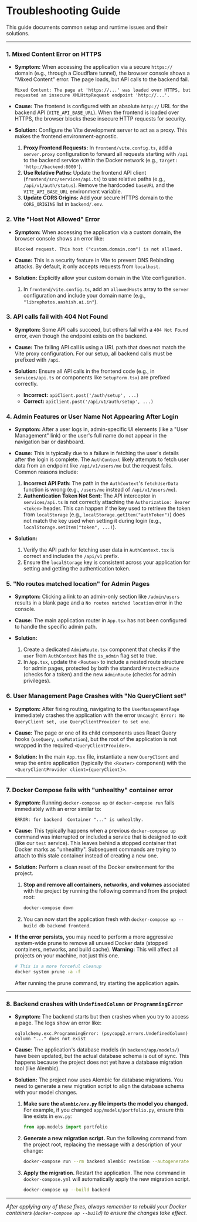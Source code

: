 # Troubleshooting Guide

This guide documents common setup and runtime issues and their solutions.

---

### 1. Mixed Content Error on HTTPS

*   **Symptom:** When accessing the application via a secure `https://` domain (e.g., through a Cloudflare tunnel), the browser console shows a "Mixed Content" error. The page loads, but API calls to the backend fail.

    ```
    Mixed Content: The page at 'https://...' was loaded over HTTPS, but requested an insecure XMLHttpRequest endpoint 'http://...'.
    ```

*   **Cause:** The frontend is configured with an absolute `http://` URL for the backend API (`VITE_API_BASE_URL`). When the frontend is loaded over HTTPS, the browser blocks these insecure HTTP requests for security.

*   **Solution:** Configure the Vite development server to act as a proxy. This makes the frontend environment-agnostic.

    1.  **Proxy Frontend Requests:** In `frontend/vite.config.ts`, add a `server.proxy` configuration to forward all requests starting with `/api` to the backend service within the Docker network (e.g., `target: 'http://backend:8000'`).
    2.  **Use Relative Paths:** Update the frontend API client (`frontend/src/services/api.ts`) to use relative paths (e.g., `/api/v1/auth/status`). Remove the hardcoded `baseURL` and the `VITE_API_BASE_URL` environment variable.
    3.  **Update CORS Origins:** Add your secure HTTPS domain to the `CORS_ORIGINS` list in `backend/.env`.


### 2. Vite "Host Not Allowed" Error

*   **Symptom:** When accessing the application via a custom domain, the browser console shows an error like:

    ```
    Blocked request. This host ("custom.domain.com") is not allowed.
    ```

*   **Cause:** This is a security feature in Vite to prevent DNS Rebinding attacks. By default, it only accepts requests from `localhost`.

*   **Solution:** Explicitly allow your custom domain in the Vite configuration.

    1.  In `frontend/vite.config.ts`, add an `allowedHosts` array to the `server` configuration and include your domain name (e.g., `"librephotos.aashish.ai.in"`).


### 3. API calls fail with 404 Not Found

*   **Symptom:** Some API calls succeed, but others fail with a `404 Not Found` error, even though the endpoint exists on the backend.

*   **Cause:** The failing API call is using a URL path that does not match the Vite proxy configuration. For our setup, all backend calls must be prefixed with `/api`.

*   **Solution:** Ensure all API calls in the frontend code (e.g., in `services/api.ts` or components like `SetupForm.tsx`) are prefixed correctly.

    *   **Incorrect:** `apiClient.post('/auth/setup', ...)`
    *   **Correct:** `apiClient.post('/api/v1/auth/setup', ...)`

### 4. Admin Features or User Name Not Appearing After Login

*   **Symptom:** After a user logs in, admin-specific UI elements (like a "User Management" link) or the user's full name do not appear in the navigation bar or dashboard.

*   **Cause:** This is typically due to a failure in fetching the user's details after the login is complete. The `AuthContext` likely attempts to fetch user data from an endpoint like `/api/v1/users/me` but the request fails. Common reasons include:
    1.  **Incorrect API Path:** The path in the `AuthContext`'s `fetchUserData` function is wrong (e.g., `/users/me` instead of `/api/v1/users/me`).
    2.  **Authentication Token Not Sent:** The API interceptor in `services/api.ts` is not correctly attaching the `Authorization: Bearer <token>` header. This can happen if the key used to retrieve the token from `localStorage` (e.g., `localStorage.getItem("authToken")`) does not match the key used when setting it during login (e.g., `localStorage.setItem("token", ...)`).

*   **Solution:**
    1.  Verify the API path for fetching user data in `AuthContext.tsx` is correct and includes the `/api/v1` prefix.
    2.  Ensure the `localStorage` key is consistent across your application for setting and getting the authentication token.

### 5. "No routes matched location" for Admin Pages

*   **Symptom:** Clicking a link to an admin-only section like `/admin/users` results in a blank page and a `No routes matched location` error in the console.

*   **Cause:** The main application router in `App.tsx` has not been configured to handle the specific admin path.

*   **Solution:**
    1.  Create a dedicated `AdminRoute.tsx` component that checks if the `user` from `AuthContext` has the `is_admin` flag set to true.
    2.  In `App.tsx`, update the `<Routes>` to include a nested route structure for admin pages, protected by both the standard `ProtectedRoute` (checks for a token) and the new `AdminRoute` (checks for admin privileges).

### 6. User Management Page Crashes with "No QueryClient set"

*   **Symptom:** After fixing routing, navigating to the `UserManagementPage` immediately crashes the application with the error `Uncaught Error: No QueryClient set, use QueryClientProvider to set one`.

*   **Cause:** The page or one of its child components uses React Query hooks (`useQuery`, `useMutation`), but the root of the application is not wrapped in the required `<QueryClientProvider>`.

*   **Solution:** In the main `App.tsx` file, instantiate a new `QueryClient` and wrap the entire application (typically the `<Router>` component) with the `<QueryClientProvider client={queryClient}>`.

---

### 7. Docker Compose fails with "unhealthy" container error

*   **Symptom:** Running `docker-compose up` or `docker-compose run` fails immediately with an error similar to:

    ```
    ERROR: for backend  Container "..." is unhealthy.
    ```

*   **Cause:** This typically happens when a previous `docker-compose up` command was interrupted or included a service that is designed to exit (like our `test` service). This leaves behind a stopped container that Docker marks as "unhealthy". Subsequent commands are trying to attach to this stale container instead of creating a new one.

*   **Solution:** Perform a clean reset of the Docker environment for the project.

    1.  **Stop and remove all containers, networks, and volumes** associated with the project by running the following command from the project root:
        ```bash
        docker-compose down
        ```
    2.  You can now start the application fresh with `docker-compose up --build db backend frontend`.

*   **If the error persists,** you may need to perform a more aggressive system-wide prune to remove all unused Docker data (stopped containers, networks, and build cache). **Warning:** This will affect all projects on your machine, not just this one.

    ```bash
    # This is a more forceful cleanup
    docker system prune -a -f
    ```

    After running the prune command, try starting the application again.

---

### 8. Backend crashes with `UndefinedColumn` or `ProgrammingError`

*   **Symptom:** The backend starts but then crashes when you try to access a page. The logs show an error like:

    ```
    sqlalchemy.exc.ProgrammingError: (psycopg2.errors.UndefinedColumn) column "..." does not exist
    ```

*   **Cause:** The application's database models (in `backend/app/models/`) have been updated, but the actual database schema is out of sync. This happens because the project does not yet have a database migration tool (like Alembic).

*   **Solution:** The project now uses Alembic for database migrations. You need to generate a new migration script to align the database schema with your model changes.

    1.  **Make sure the `alembic/env.py` file imports the model you changed.** For example, if you changed `app/models/portfolio.py`, ensure this line exists in `env.py`:
        ```python
        from app.models import portfolio
        ```

    2.  **Generate a new migration script.** Run the following command from the project root, replacing the message with a description of your change:
        ```bash
        docker-compose run --rm backend alembic revision --autogenerate -m "Describe your model change here"
        ```

    3.  **Apply the migration.** Restart the application. The new command in `docker-compose.yml` will automatically apply the new migration script.
        ```bash
        docker-compose up --build backend
        ```

---

*After applying any of these fixes, always remember to rebuild your Docker containers (`docker-compose up --build`) to ensure the changes take effect.*
